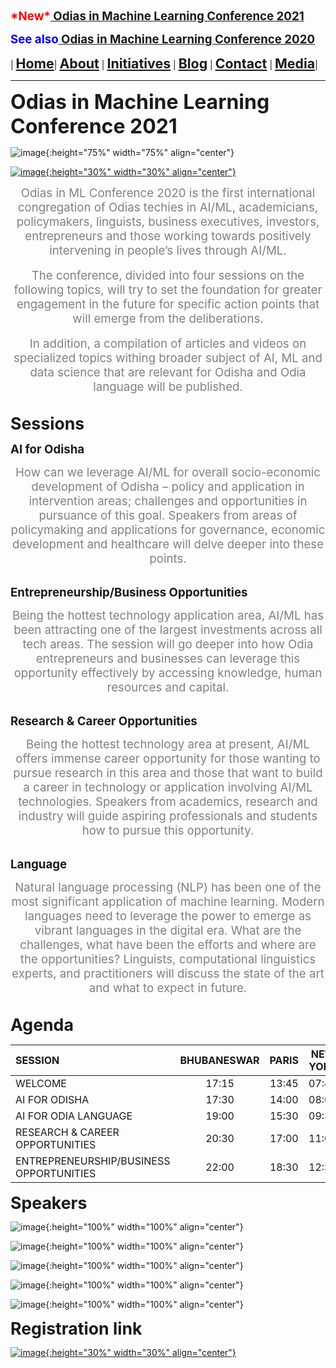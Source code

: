 **<span style="color:red"><span style="font-size: 14pt;">\*New\*</span></span><span style="font-size: 14pt;">[ Odias in Machine Learning Conference 2021](index)</span>**

**<span style="color:blue"><span style="font-size: 14pt;">See also</span></span><span style="font-size: 14pt;">[ Odias in Machine Learning Conference 2020](conf2020)</span>**

| **<span style="font-size: 16pt;">[Home](home)</span>**| **<span style="font-size: 16pt;">[About](about)</span>** | **<span style="font-size: 16pt;">[Initiatives](index)</span>** | **<span style="font-size: 16pt;">[Blog](blogs)</span>** | **<span style="font-size: 16pt;">[Contact](contact)</span>** | **<span style="font-size: 16pt;">[Media](media)</span>**|





---

**<span style="font-size: 24pt;">Odias in Machine Learning Conference 2021</span>**

![image](assets/img/registration.jpeg){:height="75%" width="75%" align="center"}


[![image](assets/img/register_here.png){:height="30%" width="30%" align="center"}](https://forms.gle/YAnBm34V41Q7vv4D9)


<center>
<span style="color:gray"><span style="font-size: 14pt;">Odias in ML Conference 2020 is the first international congregation of Odias techies in AI/ML, academicians, policymakers, linguists, business executives, investors, entrepreneurs and those working towards positively intervening in people’s lives through AI/ML.</span></span>
</center>

<br/>

<center>
<span style="color:gray"><span style="font-size: 14pt;">The conference, divided into four sessions on the following topics, will try to set the foundation for greater engagement in the future for specific action points that will emerge from the deliberations.</span></span>
</center>

<br/>

<center>
<span style="color:gray"><span style="font-size: 14pt;">In addition, a compilation of articles and videos on specialized topics withing broader subject of AI, ML and data science that are relevant for Odisha and Odia language will be published.</span></span>
</center>

<br/>

**<span style="font-size: 20pt;">Sessions</span>**

**<span style="font-size: 14pt;">AI for Odisha</span>**

<center>
<span style="color:gray"><span style="font-size: 14pt;">How can we leverage AI/ML for overall socio-economic development of Odisha – policy and application in intervention areas; challenges and opportunities in pursuance of this goal. Speakers from areas of policymaking and applications for governance, economic development and healthcare will delve deeper into these points.</span></span>
</center>

<br/>

**<span style="font-size: 14pt;">Entrepreneurship/Business Opportunities</span>**

<center>
<span style="color:gray"><span style="font-size: 14pt;">Being the hottest technology application area, AI/ML has been attracting one of the largest investments across all tech areas. The session will go deeper into how Odia entrepreneurs and businesses can leverage this opportunity effectively by accessing knowledge, human resources and capital.</span></span>
</center>

<br/>

**<span style="font-size: 14pt;">Research & Career Opportunities</span>**

<center>
<span style="color:gray"><span style="font-size: 14pt;">Being the hottest technology area at present, AI/ML offers immense career opportunity for those wanting to pursue research in this area and those that want to build a career in technology or application involving AI/ML technologies. Speakers from academics, research and industry will guide aspiring professionals and students how to pursue this opportunity.</span></span>
</center>

<br/>

**<span style="font-size: 14pt;">Language</span>**

<center>
<span style="color:gray"><span style="font-size: 14pt;">Natural language processing (NLP) has been one of the most significant application of machine learning. Modern languages need to leverage the power to emerge as vibrant languages in the digital era. What are the challenges, what have been the efforts and where are the opportunities? Linguists, computational linguistics experts, and practitioners will discuss the state of the art and what to expect in future.</span></span>
</center>
 
<br/>

**<span style="font-size: 20pt;">Agenda</span>**



| **SESSION** | **BHUBANESWAR** | **PARIS** | **NEW YORK** | **SAN FRANSISCO** |
|:---|:---:|:---:|:---:|:---:|
| WELCOME                	| 17:15       	| 13:45 	| 07:45     	| 04:45         	|
| AI FOR ODISHA          	| 17:30       	| 14:00 	| 08:00     	| 05:00         	|
| AI FOR ODIA LANGUAGE   	| 19:00       	| 15:30 	| 09:30     	| 06:30         	|
| RESEARCH & CAREER OPPORTUNITIES    	| 20:30       	| 17:00 	| 11:00     	| 08:00         	|
| ENTREPRENEURSHIP/BUSINESS OPPORTUNITIES      	| 22:00       	| 18:30 	| 12:30     	| 09:30         	|


 
**<span style="font-size: 20pt;">Speakers</span>**

![image](assets/img/speakers/Speakers.png){:height="100%" width="100%" align="center"}

![image](assets/img/speakers/Kuku_Das.png){:height="100%" width="100%" align="center"}

![image](assets/img/speakers/Manoj_Mishra.png){:height="100%" width="100%" align="center"}

![image](assets/img/speakers/Prasant_Mohapatra.png){:height="100%" width="100%" align="center"}

![image](assets/img/speakers/Vivekanand_Pani.png){:height="100%" width="100%" align="center"}


**<span style="font-size: 20pt;">Registration link</span>**

[![image](assets/img/register_here.png){:height="30%" width="30%" align="center"}](https://forms.gle/YAnBm34V41Q7vv4D9)
